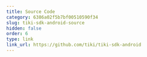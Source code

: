 ```yaml
---
title: Source Code 
category: 6386a02f5b7bf00510590f34 
slug: tiki-sdk-android-source 
hidden: false
order: 6 
type: link 
link_url: https://github.com/tiki/tiki-sdk-android
---
```

